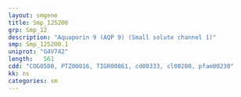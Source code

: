 ```yaml
---
layout: smgene
title: Smp_125200
grp: Smp_12
description: "Aquaporin 9 (AQP 9) (Small solute channel 1)"
smp: Smp_125200.1
uniprot: "G4V742"
length:   561
cdd: "COG0580, PTZ00016, TIGR00861, cd00333, cl00200, pfam00230"
kk: ns
categories: sm
---
```

